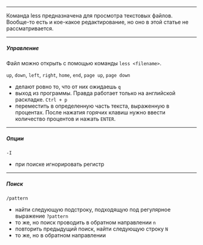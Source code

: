___
Команда less предназначена для просмотра текстовых файлов. Вообще-то есть и кое-какое редактирование, но оно в этой статье не рассматривается.

___
##### Управление

Файл можно открыть с помощью команды `less <filename>`.

`up`, `down`, `left`, `right`, `home`, `end`, `page up`, `page down` 
- делают ровно то, что от них ожидаешь
`q`
- выход из программы. Правда работает только на английской раскладке.
`Сtrl + p`
- переместить в определенную часть текста, выраженную в процентах. После нажатия горячих клавиш нужно ввести количество процентов и нажать `ENTER`.

___
##### Опции

`-I`
- при поиске игнорировать регистр

___
##### Поиск

`/pattern` 
- найти следующую подстроку, подходящую под регулярное выражение
`?pattern`
- то же, но поиск проводить в обратном направлении
`n`
- повторить предыдущий поиск, найти следующую строку
`N`
- то же, но в обратном направлении